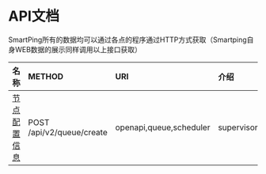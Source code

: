 # API文档

SmartPing所有的数据均可以通过各点的程序通过HTTP方式获取（Smartping自身WEB数据的展示同样调用以上接口获取）

| **名称** | **METHOD** | **URI** | **介绍** |
| :--- | :--- | :--- | :--- |
| [节点配置信息](/api/queue/chuang-jian-dui-lie.md) | POST /api/v2/queue/create | openapi,queue,scheduler | supervisor |

